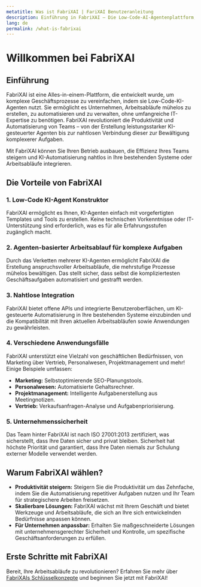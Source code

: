 ```yaml
---
metatitle: Was ist FabriXAI | FariXAI Benutzeranleitung
description: Einführung in FabriXAI – Die Low-Code-AI-Agentenplattform, die entwickelt wurde, um die Automatisierung zu vereinfachen.
lang: de
permalink: /what-is-fabrixai
---
```


# Willkommen bei FabriXAI

## Einführung
FabriXAI ist eine Alles-in-einem-Plattform, die entwickelt wurde, um komplexe Geschäftsprozesse zu vereinfachen, indem sie Low-Code-KI-Agenten nutzt. Sie ermöglicht es Unternehmen, Arbeitsabläufe mühelos zu erstellen, zu automatisieren und zu verwalten, ohne umfangreiche IT-Expertise zu benötigen. FabriXAI revolutioniert die Produktivität und Automatisierung von Teams – von der Erstellung leistungsstarker KI-gesteuerter Agenten bis zur nahtlosen Verbindung dieser zur Bewältigung komplexerer Aufgaben.

Mit FabriXAI können Sie Ihren Betrieb ausbauen, die Effizienz Ihres Teams steigern und KI-Automatisierung nahtlos in Ihre bestehenden Systeme oder Arbeitsabläufe integrieren.

## Die Vorteile von FabriXAI

### 1. **Low-Code KI-Agent Konstruktor**  
FabriXAI ermöglicht es Ihnen, KI-Agenten einfach mit vorgefertigten Templates und Tools zu erstellen. Keine technischen Vorkenntnisse oder IT-Unterstützung sind erforderlich, was es für alle Erfahrungsstufen zugänglich macht.  

### 2. **Agenten-basierter Arbeitsablauf für komplexe Aufgaben**  
Durch das Verketten mehrerer KI-Agenten ermöglicht FabriXAI die Erstellung anspruchsvoller Arbeitsabläufe, die mehrstufige Prozesse mühelos bewältigen. Das stellt sicher, dass selbst die kompliziertesten Geschäftsaufgaben automatisiert und gestrafft werden.  

### 3. **Nahtlose Integration**  
FabriXAI bietet offene APIs und integrierte Benutzeroberflächen, um KI-gesteuerte Automatisierung in Ihre bestehenden Systeme einzubinden und die Kompatibilität mit Ihren aktuellen Arbeitsabläufen sowie Anwendungen zu gewährleisten.  

### 4. **Verschiedene Anwendungsfälle**  
FabriXAI unterstützt eine Vielzahl von geschäftlichen Bedürfnissen, von Marketing über Vertrieb, Personalwesen, Projektmanagement und mehr! Einige Beispiele umfassen:  
- **Marketing:** Selbstoptimierende SEO-Planungstools.  
- **Personalwesen:** Automatisierte Gehaltsrechner.  
- **Projektmanagement:** Intelligente Aufgabenerstellung aus Meetingnotizen.  
- **Vertrieb:** Verkaufsanfragen-Analyse und Aufgabenpriorisierung.  

### 5. **Unternehmenssicherheit**  
Das Team hinter FabriXAI ist nach ISO 27001:2013 zertifiziert, was sicherstellt, dass Ihre Daten sicher und privat bleiben. Sicherheit hat höchste Priorität und garantiert, dass Ihre Daten niemals zur Schulung externer Modelle verwendet werden.  

## Warum FabriXAI wählen?  
- **Produktivität steigern:** Steigern Sie die Produktivität um das Zehnfache, indem Sie die Automatisierung repetitiver Aufgaben nutzen und Ihr Team für strategischere Arbeiten freisetzen.  
- **Skalierbare Lösungen:** FabriXAI wächst mit Ihrem Geschäft und bietet Werkzeuge und Arbeitsabläufe, die sich an Ihre sich entwickelnden Bedürfnisse anpassen können.  
- **Für Unternehmen anpassbar:** Erhalten Sie maßgeschneiderte Lösungen mit unternehmensgerechter Sicherheit und Kontrolle, um spezifische Geschäftsanforderungen zu erfüllen.  

## Erste Schritte mit FabriXAI  
Bereit, Ihre Arbeitsabläufe zu revolutionieren? Erfahren Sie mehr über [FabriXAIs Schlüsselkonzepte](/en-us/key-concepts) und beginnen Sie jetzt mit FabriXAI!
